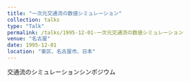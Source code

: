 ```yaml
---
title: "一次元交通流の数値シミュレーション"
collection: talks
type: "Talk"
permalink: /talks/1995-12-01-一次元交通流の数値シミュレーション
venue: "名古屋"
date: 1995-12-01
location: "東区、名古屋市、日本"
---
```


交通流のシミュレーションシンポジウム
